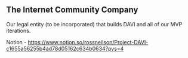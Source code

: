 ## The Internet Community Company

Our legal entity (to be incorporated) that builds DAVI and all of our MVP iterations.

Notion - https://www.notion.so/rossneilson/Project-DAVI-c1655a56255b4ad78d05162c634b0634?pvs=4

